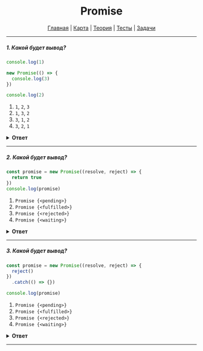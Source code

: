 <div align="center">

# Promise

[Главная](https://github.com/dollaween/junior-roadmap/)
|
[Карта](/roadmap/README.md)
|
[Теория](/theory/README.md)
|
[Тесты](/tests/README.md)
|
[Задачи](/tasks/README.md)

</div>

---

##### 1. Какой будет вывод?

```javascript
console.log(1)

new Promise(() => {
  console.log(3)
})

console.log(2)
```

1. `1`, `2`, `3`
2. `1`, `3`, `2`
3. `3`, `1`, `2`
4. `3`, `2`, `1`

<details><summary><b>Ответ</b></summary>
<p>

**Ответ: 2**

Исполняющая функция в `Promise` будет выполнена сразу.

</p>
</details>

---

##### 2. Какой будет вывод?

```javascript
const promise = new Promise((resolve, reject) => {
  return true
})
console.log(promise)
```

1. `Promise {<pending>}`
2. `Promise {<fulfilled>}`
3. `Promise {<rejected>}`
4. `Promise {<waiting>}`

<details><summary><b>Ответ</b></summary>
<p>

**Ответ: 1**

  При создании и до тех пор, пока не сработает колбэк `resolve` или `reject` — промис будет иметь состояние `pending`.

  `waiting` — такого состояния не существует.

</p>
</details>

---

##### 3. Какой будет вывод?

```javascript
const promise = new Promise((resolve, reject) => {
  reject()
})
  .catch(() => {})

console.log(promise)
```

1. `Promise {<pending>}`
2. `Promise {<fulfilled>}`
3. `Promise {<rejected>}`
4. `Promise {<waiting>}`

<details><summary><b>Ответ</b></summary>
<p>

**Ответ: 1**

  При создании и до тех пор, пока не сработает колбэк `resolve` или `reject` — промис будет иметь состояние `pending`.

  `waiting` — такого состояния не существует.

</p>
</details>

---
